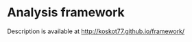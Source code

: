 Analysis framework
==================

Description is available at http://koskot77.github.io/framework/


